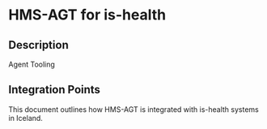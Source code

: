 # HMS-AGT for is-health

## Description

Agent Tooling

## Integration Points

This document outlines how HMS-AGT is integrated with is-health systems in Iceland.
